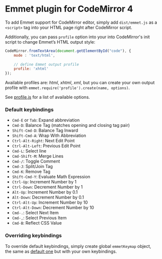 # Emmet plugin for CodeMirror 4

To add Emmet support for CodeMirror editor, simply add `dist/emmet.js` as a `<script>` tag into your HTML page right after CodeMirror script.

Additionally, you can pass `profile` option into your into CodeMirror's init script to change Emmet’s HTML output style: 

```js
CodeMirror.fromTextArea(document.getElementById("code"), {
	mode : 'text/html',
	
	// define Emmet output profile
	profile: 'xhtml'
});
```

Available profiles are: _html_, _xhtml_, _xml_, but you can create your own output profile with 
`emmet.require('profile').create(name, options)`.

See [profile.js](https://github.com/emmetio/emmet/blob/master/javascript/profile.js#L10)
for a list of available options.

### Default keybindings
* `Cmd-E` or `Tab`: Expand abbreviation
* `Cmd-D`: Balance Tag (matches opening and closing tag pair)
* `Shift-Cmd-D`: Balance Tag Inward
* `Shift-Cmd-A`: Wrap With Abbreviation
* `Ctrl-Alt-Right`: Next Edit Point
* `Ctrl-Alt-Left`: Previous Edit Point
* `Cmd-L`: Select line
* `Cmd-Shift-M`: Merge Lines
* `Cmd-/`: Toggle Comment
* `Cmd-J`: Split/Join Tag
* `Cmd-K`: Remove Tag
* `Shift-Cmd-Y`: Evaluate Math Expression
* `Ctrl-Up`: Increment Number by 1
* `Ctrl-Down`: Decrement Number by 1
* `Alt-Up`: Increment Number by 0.1
* `Alt-Down`: Decrement Number by 0.1
* `Ctrl-Alt-Up`: Increment Number by 10
* `Ctrl-Alt-Down`: Decrement Number by 10
* `Cmd-.`: Select Next Item
* `Cmd-,`: Select Previous Item
* `Cmd-B`: Reflect CSS Value

### Overriding keybindings

To override default keybindings, simply create global `emmetKeymap` object, the same as [default one](https://github.com/emmetio/emmet/blob/master/plugins/codemirror2/editor.js#L9) but with your own keybindings.